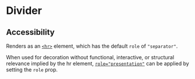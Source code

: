 # Divider

## Accessibility

Renders as an [`<hr>`](https://developer.mozilla.org/en-US/docs/Web/HTML/Element/hr) element, which has the default `role` of `"separator"`.

When used for decoration without functional, interactive, or structural relevance implied by the hr element, [`role="presentation"`](https://developer.mozilla.org/en-US/docs/Web/Accessibility/ARIA/ARIA_Techniques/Using_the_presentation_role) can be applied by setting the `role` prop.
